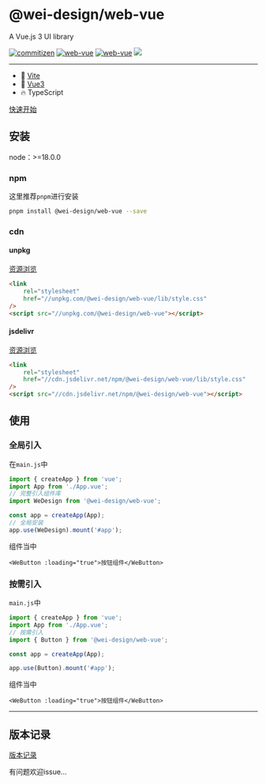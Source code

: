# @wei-design/web-vue

A Vue.js 3 UI library

[![commitizen](https://img.shields.io/badge/commitizen-friendly-brightgreen.svg)](http://commitizen.github.io/cz-cli)
[![web-vue](https://img.shields.io/npm/v/@wei-design/web-vue.svg?style=flat-square)](https://www.npmjs.org/package/@wei-design/web-vue)
[![web-vue](https://img.shields.io/npm/dt/@wei-design/web-vue)](https://www.npmjs.org/package/@wei-design/web-vue)
![](https://img.shields.io/github/stars/wei-design/web-vue#crop=0&crop=0&crop=1&crop=1&id=o8sRG&originHeight=20&originWidth=54&originalType=binary&ratio=1&rotation=0&showTitle=false&status=done&style=none&title=)

---

- 🔭 [Vite](https://vitejs.dev)
- 💪 [Vue3](https://vuejs.org)
- 🔥 TypeScript

[快速开始](https://wei-design.github.io/web-vue/)

## 安装

node：>=18.0.0

### npm

这里推荐`pnpm`进行安装

```sh
pnpm install @wei-design/web-vue --save
```

### cdn

#### unpkg

[资源浏览](https://unpkg.com/@wei-design/web-vue/)

```html
<link
    rel="stylesheet"
    href="//unpkg.com/@wei-design/web-vue/lib/style.css"
/>
<script src="//unpkg.com/@wei-design/web-vue"></script>
```

#### jsdelivr

[资源浏览](https://cdn.jsdelivr.net/npm/@wei-design/web-vue/)

```html
<link
    rel="stylesheet"
    href="//cdn.jsdelivr.net/npm/@wei-design/web-vue/lib/style.css"
/>
<script src="//cdn.jsdelivr.net/npm/@wei-design/web-vue"></script>
```

## 使用

### 全局引入

在`main.js`中

```js
import { createApp } from 'vue';
import App from './App.vue';
// 完整引入组件库
import WeDesign from '@wei-design/web-vue';

const app = createApp(App);
// 全局安装
app.use(WeDesign).mount('#app');
```

组件当中

```vue
<WeButton :loading="true">按钮组件</WeButton>
```

### 按需引入

`main.js`中

```js
import { createApp } from 'vue';
import App from './App.vue';
// 按需引入
import { Button } from '@wei-design/web-vue';

const app = createApp(App);

app.use(Button).mount('#app');
```

组件当中

```vue
<WeButton :loading="true">按钮组件</WeButton>
```

---

## 版本记录

[版本记录](CHANGELOG.md)

有问题欢迎issue...
